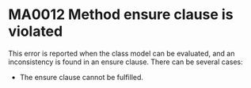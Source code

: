 # MA0012 Method ensure clause is violated

This error is reported when the class model can be evaluated, and an inconsistency is found in an ensure clause. There can be several cases:

+ The ensure clause cannot be fulfilled.
